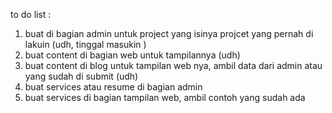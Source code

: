to do list :

1. buat di bagian admin untuk project yang isinya projcet yang pernah di lakuin (udh, tinggal
   masukin )
2. buat content di bagian web untuk tampilannya (udh)
3. buat content di blog untuk tampilan web nya, ambil data dari admin atau yang sudah di submit
   (udh)
4. buat services atau resume di bagian admin
5. buat services di bagian tampilan web, ambil contoh yang sudah ada
